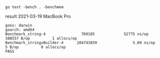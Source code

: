 
```
go test -bench . -benchmem
```

result 2021-03-19 MacBook Pro

```
goos: darwin
goarch: amd64
Benchmark_string-4                769185             52775 ns/op          388557 B/op          1 allocs/op
Benchmark_stringsBuilder-4      204743859                5.09 ns/op            5 B/op          0 allocs/op
PASS
```
